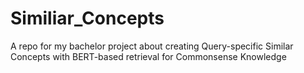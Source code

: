 # Similiar_Concepts
 A repo for my bachelor project about creating  Query-specific Similar Concepts with BERT-based retrieval for Commonsense Knowledge
